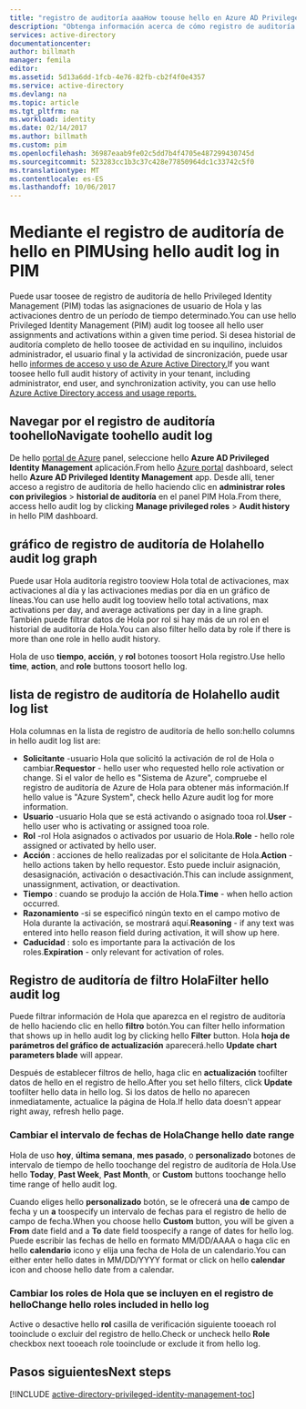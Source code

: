 ```yaml
---
title: "registro de auditoría aaaHow toouse hello en Azure AD Privileged Identity Management | Documentos de Microsoft"
description: "Obtenga información acerca de cómo registro de auditoría de Hola de toouse en extensión de hello Privileged Identity Management de Azure."
services: active-directory
documentationcenter: 
author: billmath
manager: femila
editor: 
ms.assetid: 5d13a6dd-1fcb-4e76-82fb-cb2f4f0e4357
ms.service: active-directory
ms.devlang: na
ms.topic: article
ms.tgt_pltfrm: na
ms.workload: identity
ms.date: 02/14/2017
ms.author: billmath
ms.custom: pim
ms.openlocfilehash: 36987eaab9fe02c5dd7b4f4705e487299430745d
ms.sourcegitcommit: 523283cc1b3c37c428e77850964dc1c33742c5f0
ms.translationtype: MT
ms.contentlocale: es-ES
ms.lasthandoff: 10/06/2017
---
```

# <a name="using-hello-audit-log-in-pim"></a><span data-ttu-id="0c5d9-103">Mediante el registro de auditoría de hello en PIM</span><span class="sxs-lookup"><span data-stu-id="0c5d9-103">Using hello audit log in PIM</span></span>
<span data-ttu-id="0c5d9-104">Puede usar toosee de registro de auditoría de hello Privileged Identity Management (PIM) todas las asignaciones de usuario de Hola y las activaciones dentro de un período de tiempo determinado.</span><span class="sxs-lookup"><span data-stu-id="0c5d9-104">You can use hello Privileged Identity Management (PIM) audit log toosee all hello user assignments and activations within a given time period.</span></span> <span data-ttu-id="0c5d9-105">Si desea historial de auditoría completo de hello toosee de actividad en su inquilino, incluidos administrador, el usuario final y la actividad de sincronización, puede usar hello [informes de acceso y uso de Azure Active Directory.](active-directory-view-access-usage-reports.md)</span><span class="sxs-lookup"><span data-stu-id="0c5d9-105">If you want toosee hello full audit history of activity in your tenant, including administrator, end user, and synchronization activity, you can use hello [Azure Active Directory access and usage reports.](active-directory-view-access-usage-reports.md)</span></span>

## <a name="navigate-toohello-audit-log"></a><span data-ttu-id="0c5d9-106">Navegar por el registro de auditoría toohello</span><span class="sxs-lookup"><span data-stu-id="0c5d9-106">Navigate toohello audit log</span></span>
<span data-ttu-id="0c5d9-107">De hello [portal de Azure](https://portal.azure.com) panel, seleccione hello **Azure AD Privileged Identity Management** aplicación.</span><span class="sxs-lookup"><span data-stu-id="0c5d9-107">From hello [Azure portal](https://portal.azure.com) dashboard, select hello **Azure AD Privileged Identity Management** app.</span></span> <span data-ttu-id="0c5d9-108">Desde allí, tener acceso a registro de auditoría de hello haciendo clic en **administrar roles con privilegios** > **historial de auditoría** en el panel PIM Hola.</span><span class="sxs-lookup"><span data-stu-id="0c5d9-108">From there, access hello audit log by clicking **Manage privileged roles** > **Audit history** in hello PIM dashboard.</span></span>

## <a name="hello-audit-log-graph"></a><span data-ttu-id="0c5d9-109">gráfico de registro de auditoría de Hola</span><span class="sxs-lookup"><span data-stu-id="0c5d9-109">hello audit log graph</span></span>
<span data-ttu-id="0c5d9-110">Puede usar Hola auditoría registro tooview Hola total de activaciones, max activaciones al día y las activaciones medias por día en un gráfico de líneas.</span><span class="sxs-lookup"><span data-stu-id="0c5d9-110">You can use hello audit log tooview hello total activations, max activations per day, and average activations per day in a line graph.</span></span>  <span data-ttu-id="0c5d9-111">También puede filtrar datos de Hola por rol si hay más de un rol en el historial de auditoría de Hola.</span><span class="sxs-lookup"><span data-stu-id="0c5d9-111">You can also filter hello data by role if there is more than one role in hello audit history.</span></span>

<span data-ttu-id="0c5d9-112">Hola de uso **tiempo**, **acción**, y **rol** botones toosort Hola registro.</span><span class="sxs-lookup"><span data-stu-id="0c5d9-112">Use hello **time**, **action**, and **role** buttons toosort hello log.</span></span>

## <a name="hello-audit-log-list"></a><span data-ttu-id="0c5d9-113">lista de registro de auditoría de Hola</span><span class="sxs-lookup"><span data-stu-id="0c5d9-113">hello audit log list</span></span>
<span data-ttu-id="0c5d9-114">Hola columnas en la lista de registro de auditoría de hello son:</span><span class="sxs-lookup"><span data-stu-id="0c5d9-114">hello columns in hello audit log list are:</span></span>

* <span data-ttu-id="0c5d9-115">**Solicitante** -usuario Hola que solicitó la activación de rol de Hola o cambiar.</span><span class="sxs-lookup"><span data-stu-id="0c5d9-115">**Requestor** - hello user who requested hello role activation or change.</span></span>  <span data-ttu-id="0c5d9-116">Si el valor de hello es "Sistema de Azure", compruebe el registro de auditoría de Azure de Hola para obtener más información.</span><span class="sxs-lookup"><span data-stu-id="0c5d9-116">If hello value is "Azure System", check hello Azure audit log for more information.</span></span>
* <span data-ttu-id="0c5d9-117">**Usuario** -usuario Hola que se está activando o asignado tooa rol.</span><span class="sxs-lookup"><span data-stu-id="0c5d9-117">**User** - hello user who is activating or assigned tooa role.</span></span>
* <span data-ttu-id="0c5d9-118">**Rol** -rol Hola asignados o activados por usuario de Hola.</span><span class="sxs-lookup"><span data-stu-id="0c5d9-118">**Role** - hello role assigned or activated by hello user.</span></span>
* <span data-ttu-id="0c5d9-119">**Acción** : acciones de hello realizadas por el solicitante de Hola.</span><span class="sxs-lookup"><span data-stu-id="0c5d9-119">**Action** - hello actions taken by hello requestor.</span></span> <span data-ttu-id="0c5d9-120">Esto puede incluir asignación, desasignación, activación o desactivación.</span><span class="sxs-lookup"><span data-stu-id="0c5d9-120">This can include assignment, unassignment, activation, or deactivation.</span></span>
* <span data-ttu-id="0c5d9-121">**Tiempo** : cuando se produjo la acción de Hola.</span><span class="sxs-lookup"><span data-stu-id="0c5d9-121">**Time** - when hello action occurred.</span></span>
* <span data-ttu-id="0c5d9-122">**Razonamiento** -si se especificó ningún texto en el campo motivo de Hola durante la activación, se mostrará aquí.</span><span class="sxs-lookup"><span data-stu-id="0c5d9-122">**Reasoning** - if any text was entered into hello reason field during activation, it will show up here.</span></span>
* <span data-ttu-id="0c5d9-123">**Caducidad** : solo es importante para la activación de los roles.</span><span class="sxs-lookup"><span data-stu-id="0c5d9-123">**Expiration** - only relevant for activation of roles.</span></span>

## <a name="filter-hello-audit-log"></a><span data-ttu-id="0c5d9-124">Registro de auditoría de filtro Hola</span><span class="sxs-lookup"><span data-stu-id="0c5d9-124">Filter hello audit log</span></span>
<span data-ttu-id="0c5d9-125">Puede filtrar información de Hola que aparezca en el registro de auditoría de hello haciendo clic en hello **filtro** botón.</span><span class="sxs-lookup"><span data-stu-id="0c5d9-125">You can filter hello information that shows up in hello audit log by clicking hello **Filter** button.</span></span>  <span data-ttu-id="0c5d9-126">Hola **hoja de parámetros del gráfico de actualización** aparecerá.</span><span class="sxs-lookup"><span data-stu-id="0c5d9-126">hello **Update chart parameters blade** will appear.</span></span>

<span data-ttu-id="0c5d9-127">Después de establecer filtros de hello, haga clic en **actualización** toofilter datos de hello en el registro de hello.</span><span class="sxs-lookup"><span data-stu-id="0c5d9-127">After you set hello filters, click **Update** toofilter hello data in hello log.</span></span>  <span data-ttu-id="0c5d9-128">Si los datos de hello no aparecen inmediatamente, actualice la página de Hola.</span><span class="sxs-lookup"><span data-stu-id="0c5d9-128">If hello data doesn't appear right away, refresh hello page.</span></span>

### <a name="change-hello-date-range"></a><span data-ttu-id="0c5d9-129">Cambiar el intervalo de fechas de Hola</span><span class="sxs-lookup"><span data-stu-id="0c5d9-129">Change hello date range</span></span>
<span data-ttu-id="0c5d9-130">Hola de uso **hoy**, **última semana**, **mes pasado**, o **personalizado** botones de intervalo de tiempo de hello toochange del registro de auditoría de Hola.</span><span class="sxs-lookup"><span data-stu-id="0c5d9-130">Use hello **Today**, **Past Week**, **Past Month**, or **Custom** buttons toochange hello time range of hello audit log.</span></span>

<span data-ttu-id="0c5d9-131">Cuando eliges hello **personalizado** botón, se le ofrecerá una **de** campo de fecha y un **a** toospecify un intervalo de fechas para el registro de hello de campo de fecha.</span><span class="sxs-lookup"><span data-stu-id="0c5d9-131">When you choose hello **Custom** button, you will be given a **From** date field and a **To** date field toospecify a range of dates for hello log.</span></span>  <span data-ttu-id="0c5d9-132">Puede escribir las fechas de hello en formato MM/DD/AAAA o haga clic en hello **calendario** icono y elija una fecha de Hola de un calendario.</span><span class="sxs-lookup"><span data-stu-id="0c5d9-132">You can either enter hello dates in MM/DD/YYYY format or click on hello **calendar** icon and choose hello date from a calendar.</span></span>

### <a name="change-hello-roles-included-in-hello-log"></a><span data-ttu-id="0c5d9-133">Cambiar los roles de Hola que se incluyen en el registro de hello</span><span class="sxs-lookup"><span data-stu-id="0c5d9-133">Change hello roles included in hello log</span></span>
<span data-ttu-id="0c5d9-134">Active o desactive hello **rol** casilla de verificación siguiente tooeach rol tooinclude o excluir del registro de hello.</span><span class="sxs-lookup"><span data-stu-id="0c5d9-134">Check or uncheck hello **Role** checkbox next tooeach role tooinclude or exclude it from hello log.</span></span>

<!--Every topic should have next steps and links toohello next logical set of content tookeep hello customer engaged-->
## <a name="next-steps"></a><span data-ttu-id="0c5d9-135">Pasos siguientes</span><span class="sxs-lookup"><span data-stu-id="0c5d9-135">Next steps</span></span>
[!INCLUDE [active-directory-privileged-identity-management-toc](../../includes/active-directory-privileged-identity-management-toc.md)]

